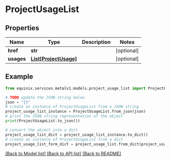 # ProjectUsageList


## Properties

Name | Type | Description | Notes
------------ | ------------- | ------------- | -------------
**href** | **str** |  | [optional] 
**usages** | [**List[ProjectUsage]**](ProjectUsage.md) |  | [optional] 

## Example

```python
from equinix.services.metalv1.models.project_usage_list import ProjectUsageList

# TODO update the JSON string below
json = "{}"
# create an instance of ProjectUsageList from a JSON string
project_usage_list_instance = ProjectUsageList.from_json(json)
# print the JSON string representation of the object
print(ProjectUsageList.to_json())

# convert the object into a dict
project_usage_list_dict = project_usage_list_instance.to_dict()
# create an instance of ProjectUsageList from a dict
project_usage_list_form_dict = project_usage_list.from_dict(project_usage_list_dict)
```
[[Back to Model list]](../README.md#documentation-for-models) [[Back to API list]](../README.md#documentation-for-api-endpoints) [[Back to README]](../README.md)


